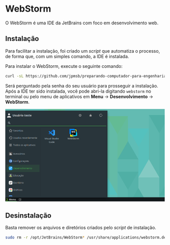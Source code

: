 # WebStorm

O WebStorm é uma IDE da JetBrains com foco em desenvolvimento web.

## Instalação

Para facilitar a instalação, foi criado um *script* que automatiza o processo, de forma que, com um simples comando, a IDE é instalada.

Para instalar o WebStorm, execute o seguinte comando:

```bash
curl -sL https://github.com/jpmsb/preparando-computador-para-engenharia-de-tele/raw/main/scripts-auxiliares/instalar-webstorm | bash
```

Será perguntado pela senha do seu usuário para prosseguir a instalação. Após a IDE ter sido instalada, você pode abri-la digitando `webstorm` no terminal ou pelo menu de aplicativos em **Menu** &rarr; **Desenvolvimento** &rarr; **WebStorm**.

![](imagens/opensuse_tumbleweed_webstorm_menu.png)

## Desinstalação

Basta remover os arquivos e diretórios criados pelo *script* de instalação.

```bash
sudo rm -r /opt/JetBrains/WebStorm* /usr/share/applications/webstorm.desktop /usr/local/bin/webstorm
```